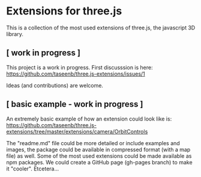 Extensions for three.js
=======================

This is a collection of the most used extensions of three.js, the javascript 3D library.

## [ work in progress ]

This project is a work in progress.
First discusssion is here: https://github.com/taseenb/three.js-extensions/issues/1

Ideas (and contributions) are welcome.


## [ basic example - work in progress ]

An extremely basic example of how an extension could look like is: https://github.com/taseenb/three.js-extensions/tree/master/extensions/camera/OrbitControls

The "readme.md" file could be more detailed or include examples and images, the package could be available in compressed format (with a map file) as well. Some of the most used extensions could be made available as npm packages. We could create a GitHub page (gh-pages branch) to make it "cooler". Etcetera...